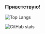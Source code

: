 ### Приветствую!

![Top Langs](https://github-readme-stats.vercel.app/api/top-langs/?username=MarinaPaley&count_private=true&langs_count=10&theme=dark&layout=compact)

![GitHub stats](https://github-readme-stats.vercel.app/api?username=MarinaPaley&count_private=true&show_icons=true&theme=dark)

<!--
**MarinaPaley/MarinaPaley** is a ✨ _special_ ✨ repository because its `README.md` (this file) appears on your GitHub profile.

Here are some ideas to get you started:

- 🔭 I’m currently working on ...
- 🌱 I’m currently learning ...
- 👯 I’m looking to collaborate on ...
- 🤔 I’m looking for help with ...
- 💬 Ask me about ...
- 📫 How to reach me: ...
- 😄 Pronouns: ...
- ⚡ Fun fact: ...
-->
